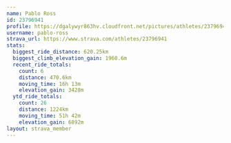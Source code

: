 ```yaml
---
name: Pablo Ross
id: 23796941
profile: https://dgalywyr863hv.cloudfront.net/pictures/athletes/23796941/14615399/1/large.jpg
username: pablo-ross
strava_url: https://www.strava.com/athletes/23796941
stats:
  biggest_ride_distance: 620.25km
  biggest_climb_elevation_gain: 1960.6m
  recent_ride_totals:
    count: 6
    distance: 470.6km
    moving_time: 16h 13m
    elevation_gain: 3428m
  ytd_ride_totals:
    count: 26
    distance: 1224km
    moving_time: 51h 42m
    elevation_gain: 6892m
layout: strava_member
--- 
```

